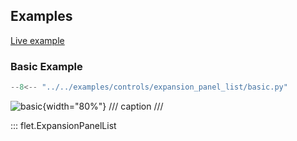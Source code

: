 ## Examples

[Live example](https://flet-controls-gallery.fly.dev/layout/expansionpanellist)

### Basic Example

```python
--8<-- "../../examples/controls/expansion_panel_list/basic.py"
```

![basic](../examples/controls/expansion_panel_list/media/basic.gif){width="80%"}
/// caption
///

::: flet.ExpansionPanelList
